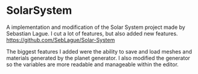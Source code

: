 # SolarSystem
 
A implementation and modification of the Solar System project made by Sebastian Lague. I cut a lot of features, but also added new features.
https://github.com/SebLague/Solar-System

The biggest features I added were the ability to save and load meshes and materials generated by the planet generator. I also modified the generator so the variables are more readable and manageable within the editor.
